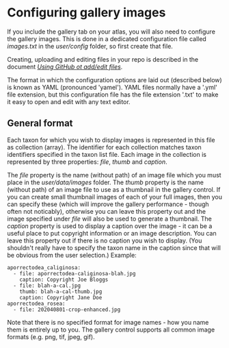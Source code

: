 # Configuring gallery images
If you include the gallery tab on your atlas, you will also need to configure the gallery images. This is done in a dedicated configuration file called *images.txt* in the *user/config* folder, so first create that file. 

Creating, uploading and editing files in your repo is described in the document [*Using GitHub ot add/edit files*](./docs-add-edit-config.md).

The format in which the configuration options are laid out (described below) is known as YAML (pronounced 'yamel'). YAML files normally have a '.yml' file extension, but this configuration file has the file extension '.txt' to make it easy to open and edit with any text editor.

## General format
Each taxon for which you wish to display images is represented in this file as collection (array). The identifier for each collection matches taxon identifiers specified in the taxon list file. Each image in the collection is represented by three properties: *file*, *thumb* and *caption*. 

The *file* property is the name (without path) of an image file which you must place in the *user/data/images* folder. The *thumb* property is the name (without path) of an image file to use as a thumbnail in the gallery control. If you can create small thumbnail images of each of your full images, then you can specify these (which will improve the gallery performance - though often not noticably), otherwise you can leave this property out and the image specified under *file* will also be used to generate a thumbnail. The *caption* property is used to display a caption over the image - it can be a useful place to put copyright information or an image description. You can leave this property out if there is no caption you wish to display. (You shouldn't really have to specify the taxon name in the caption since that will be obvious from the user selection.) Example:
```
aporrectodea_caliginosa:
  - file: aporrectodea-caliginosa-blah.jpg
    caption: Copyright Joe Bloggs
  - file: blah-a-cal.jpg
    thumb: blah-a-cal-thumb.jpg
    caption: Copyright Jane Doe
aporrectodea_rosea:
  - file: 202040801-crop-enhanced.jpg
```
Note that there is no specified format for image names - how you name them is entirely up to you. The gallery control supports all common image formats (e.g. png, tif, jpeg, gif).

